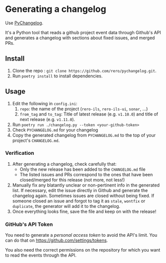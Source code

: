 # Generating a changelog

Use [PyChangelog][1].

It's a Python tool that reads a github project event data through Github's
API and generates a changelog with sections about fixed issues, and merged PRs.

[1]: https://github.com/rero/pychangelog

## Install

1. Clone the repo : `git clone https://github.com/rero/pychangelog.git`.
2. Run `poetry install` to install dependencies.

## Usage

1. Edit the following in `config.ini`:
   1. `repo`: the name of the project (`rero-ils`, `rero-ils-ui`, `sonar`, ...)
   2. `from_tag` and `to_tag`: Title of latest release (e.g. `v1.10.0`) and 
   title of next release (e.g. `v1.11.0`).
2. Run `poetry run ./changelog.py --token <your-github-token>`
3. Check `PYCHANGELOG.md` for your changelog
4. Copy the generated changelog from `PYCHANGELOG.md` to the top of your 
project's `CHANGELOG.md`.

### Verification

1. After generating a changelog, check carefully that:
   * Only the new release has been added to the `CHANGELOG.md` file
   * The listed issues and PRs correspond to the ones that have been 
   closed/merged for this release (not more, not less!)
2. Manually fix any blatantly unclear or non-pertinent info in the generated 
list. If necessary, edit the issue directly in Github and generate the 
changelog again. Sometimes issues are closed without being fixed. If someone 
closed an issue and forgot to tag it as `stale`, `wontfix` or `duplicate`, the 
generator will add it to the changelog.
1. Once everything looks fine, save the file and keep on with the release!

### GitHub's API Token

You need to generate a *personal access token* to avoid the API's limit. You
can do that on <https://github.com/settings/tokens>.

You also need the correct permissions on the repository for which you want to
read the events through the API.
